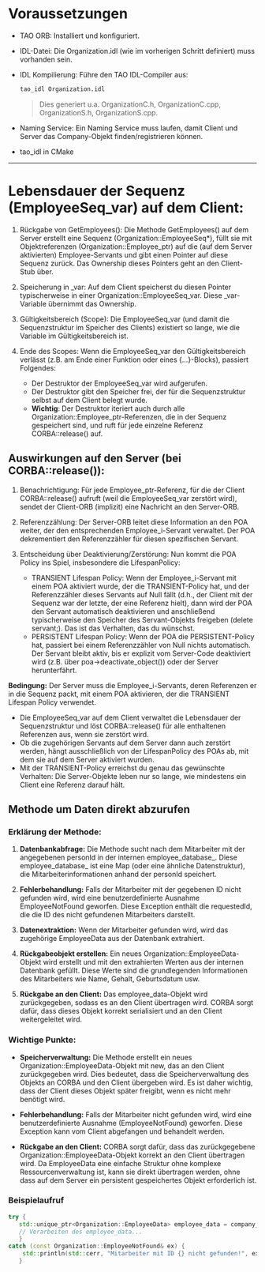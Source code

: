 # Voraussetzungen

- TAO ORB: Installiert und konfiguriert.
- IDL-Datei: Die Organization.idl (wie im vorherigen Schritt definiert) muss vorhanden sein.
- IDL Kompilierung: Führe den TAO IDL-Compiler aus:
  ```Bash
  tao_idl Organization.idl
  ```
  > Dies generiert u.a. OrganizationC.h, OrganizationC.cpp, OrganizationS.h, OrganizationS.cpp.
- Naming Service: Ein Naming Service muss laufen, damit Client und Server das Company-Objekt finden/registrieren können. 

- tao_idl in CMake

---

# Lebensdauer der Sequenz (EmployeeSeq_var) auf dem Client:

1. Rückgabe von GetEmployees(): Die Methode GetEmployees() auf dem Server erstellt eine Sequenz (Organization::EmployeeSeq*), 
   füllt sie mit Objektreferenzen (Organization::Employee_ptr) auf die (auf dem Server aktivierten) Employee-Servants und gibt 
   einen Pointer auf diese Sequenz zurück. Das Ownership dieses Pointers geht an den Client-Stub über.

2. Speicherung in _var: Auf dem Client speicherst du diesen Pointer typischerweise in einer Organization::EmployeeSeq_var. 
   Diese _var-Variable übernimmt das Ownership.

3. Gültigkeitsbereich (Scope): Die EmployeeSeq_var (und damit die Sequenzstruktur im Speicher des Clients) existiert so lange, 
   wie die Variable im Gültigkeitsbereich ist.

4. Ende des Scopes: Wenn die EmployeeSeq_var den Gültigkeitsbereich verlässt (z.B. am Ende einer Funktion oder eines {...}-Blocks), 
   passiert Folgendes:
   - Der Destruktor der EmployeeSeq_var wird aufgerufen.
   - Der Destruktor gibt den Speicher frei, der für die Sequenzstruktur selbst auf dem Client belegt wurde.
   - **Wichtig**: Der Destruktor iteriert auch durch alle Organization::Employee_ptr-Referenzen, die in der Sequenz gespeichert sind, 
     und ruft für jede einzelne Referenz CORBA::release() auf.
	 
## Auswirkungen auf den Server (bei CORBA::release()):

1. Benachrichtigung: Für jede Employee_ptr-Referenz, für die der Client CORBA::release() aufruft (weil die EmployeeSeq_var zerstört wird), 
   sendet der Client-ORB (implizit) eine Nachricht an den Server-ORB.

2. Referenzzählung: Der Server-ORB leitet diese Information an den POA weiter, der den entsprechenden Employee_i-Servant verwaltet. 
   Der POA dekrementiert den Referenzzähler für diesen spezifischen Servant.
   
3. Entscheidung über Deaktivierung/Zerstörung: Nun kommt die POA Policy ins Spiel, insbesondere die LifespanPolicy:
   - TRANSIENT Lifespan Policy: Wenn der Employee_i-Servant mit einem POA aktiviert wurde, der die TRANSIENT-Policy hat, 
     und der Referenzzähler dieses Servants auf Null fällt (d.h., der Client mit der Sequenz war der letzte, der eine Referenz hielt), 
	 dann wird der POA den Servant automatisch deaktivieren und anschließend typischerweise den Speicher des Servant-Objekts freigeben 
	 (delete servant;). Das ist das Verhalten, das du wünschst.
   - PERSISTENT Lifespan Policy: Wenn der POA die PERSISTENT-Policy hat, passiert bei einem Referenzzähler von Null nichts automatisch. 
     Der Servant bleibt aktiv, bis er explizit vom Server-Code deaktiviert wird (z.B. über poa->deactivate_object()) oder der 
	 Server herunterfährt.
	 
**Bedingung:** Der Server muss die Employee_i-Servants, deren Referenzen er in die Sequenz packt, mit einem POA aktivieren, 
	der die TRANSIENT Lifespan Policy verwendet.
	
- Die EmployeeSeq_var auf dem Client verwaltet die Lebensdauer der Sequenzstruktur und löst CORBA::release() für alle enthaltenen 
  Referenzen aus, wenn sie zerstört wird.
- Ob die zugehörigen Servants auf dem Server dann auch zerstört werden, hängt ausschließlich von der LifespanPolicy des POAs ab, 
  mit dem sie auf dem Server aktiviert wurden.
- Mit der TRANSIENT-Policy erreichst du genau das gewünschte Verhalten: Die Server-Objekte leben nur so lange, wie mindestens ein 
  Client eine Referenz darauf hält.
  
## Methode um Daten direkt abzurufen

### Erklärung der Methode:

1. **Datenbankabfrage:**
Die Methode sucht nach dem Mitarbeiter mit der angegebenen personId in der internen employee_database_. Diese employee_database_ ist eine Map (oder eine ähnliche Datenstruktur), die Mitarbeiterinformationen anhand der personId speichert.

2. **Fehlerbehandlung:**
Falls der Mitarbeiter mit der gegebenen ID nicht gefunden wird, wird eine benutzerdefinierte Ausnahme EmployeeNotFound geworfen. Diese Exception enthält die requestedId, die die ID des nicht gefundenen Mitarbeiters darstellt.

3. **Datenextraktion:**
Wenn der Mitarbeiter gefunden wird, wird das zugehörige EmployeeData aus der Datenbank extrahiert.

4. **Rückgabeobjekt erstellen:**
Ein neues Organization::EmployeeData-Objekt wird erstellt und mit den extrahierten Werten aus der internen Datenbank gefüllt. Diese Werte sind die grundlegenden Informationen des Mitarbeiters wie Name, Gehalt, Geburtsdatum usw.

5. **Rückgabe an den Client:**
Das employee_data-Objekt wird zurückgegeben, sodass es an den Client übertragen wird. CORBA sorgt dafür, dass dieses Objekt korrekt serialisiert und an den Client weitergeleitet wird.

### Wichtige Punkte:

- **Speicherverwaltung:** Die Methode erstellt ein neues Organization::EmployeeData-Objekt mit new, das an den Client zurückgegeben wird. Dies bedeutet, dass die Speicherverwaltung des Objekts an CORBA und den Client übergeben wird. Es ist daher wichtig, dass der Client dieses Objekt später freigibt, wenn es nicht mehr benötigt wird.

- **Fehlerbehandlung:** Falls der Mitarbeiter nicht gefunden wird, wird eine benutzerdefinierte Ausnahme (EmployeeNotFound) geworfen. Diese Exception kann vom Client abgefangen und behandelt werden.

- **Rückgabe an den Client:** CORBA sorgt dafür, dass das zurückgegebene Organization::EmployeeData-Objekt korrekt an den Client übertragen wird. Da EmployeeData eine einfache Struktur ohne komplexe Ressourcenverwaltung ist, kann sie direkt übertragen werden, ohne dass auf dem Server ein persistent gespeichertes Objekt erforderlich ist.
  
### Beispielaufruf

```cpp
try {
   std::unique_ptr<Organization::EmployeeData> employee_data = company_servant->getEmployeeData(12345); // Beispiel-ID
   // Verarbeiten des employee_data...
   }
catch (const Organization::EmployeeNotFound& ex) {
    std::println(std::cerr, "Mitarbeiter mit ID {} nicht gefunden!", ex.requestedId);
   }
```

